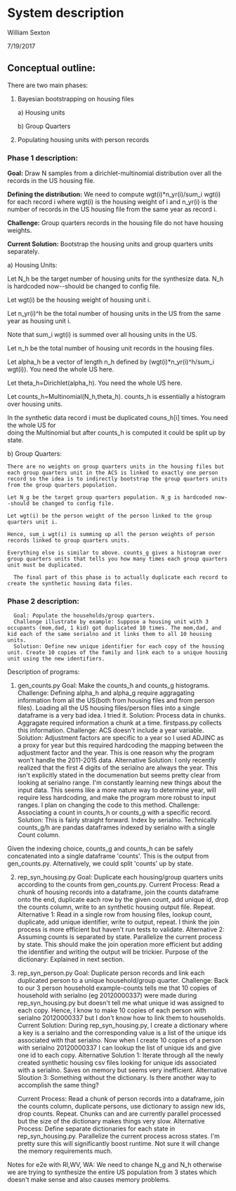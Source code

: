 # System description

William Sexton

7/19/2017

## Conceptual outline:

There are two main phases:

1. Bayesian bootstrapping on housing files

	a) Housing units
	
	b) Group Quarters
	
2. Populating housing units with person records

### Phase 1 description:

**Goal:** Draw N samples from a dirichlet-multinomial distribution over all the records in the US housing file.
      
**Defining the distribution:** We need to compute wgt(i)*n_yr(i)/sum_i wgt(i) for each record i where wgt(i) is the housing weight of i and n_yr(i) is the number of records in the US housing file from the same year as record i.
      
**Challenge:** Group quarters records in the housing file do not have housing weights.

**Current Solution:** Bootstrap the housing units and group quarters units separately.
 
a) Housing Units:
 
Let N_h be the target number of housing units for the synthesize data. N_h is hardcoded now--should be changed to config file.

Let wgt(i) be the housing weight of housing unit i.

Let n_yr(i)^h be the total number of housing units in the US from the same year as housing unit i.

Note that sum_i wgt(i) is summed over all housing units in the US.

Let n_h be the total number of housing unit records in the housing files.

Let alpha_h be a vector of length n_h defined by (wgt(i)*n_yr(i)^h/sum_i wgt(i)). You need the whole US here.

Let theta_h=Dirichlet(alpha_h). You need the whole US here.

Let counts_h=Multinomial(N_h,theta_h). counts_h is essentially a histogram over housing units.  

In the synthetic data record i must be duplicated couns_h[i] times. You need the whole US for  
doing the Multinomial but after counts_h is computed it could be split up by state.

b) Group Quarters:

	There are no weights on group quarters units in the housing files but each group quarters unit in the ACS is linked to exactly one person record so the idea is to indirectly bootstrap the group quarters units from the group quarters population.
	
	Let N_g be the target group quarters population. N_g is hardcoded now--should be changed to config file. 
	
	Let wgt(i) be the person weight of the person linked to the group quarters unit i.
	
	Hence, sum_i wgt(i) is summing up all the person weights of person records linked to group quarters units.
	
	Everything else is similar to above. counts_g gives a histogram over group quarters units that tells you how many times each group quarters unit must be duplicated.

      The final part of this phase is to actually duplicate each record to create the synthetic housing data files.

### Phase 2 description:
      Goal: Populate the households/group quarters.
      Challenge illustrate by example: Suppose a housing unit with 3 occupants (mom,dad, 1 kid) got duplicated 10 times. The mom,dad, and kid each of the same serialno and it links them to all 10 housing units.
      Solution: Define new unique identifier for each copy of the housing unit. Create 10 copies of the family and link each to a unique housing unit using the new identifiers. 

Description of programs:
1. gen_counts.py
      Goal: Make the counts_h and counts_g histograms.
      Challenge: Defining alpha_h and alpha_g require aggragating information from all the US(both from housing files and from person files). Loading all the US housing files/person files into a single dataframe is a very bad idea. I tried it.
      Solution: Process data in chunks. Aggragate required information a chunk at a time. firstpass.py collects this information.
      Challenge: ACS doesn't include a year variable.
      Solution: Adjustment factors are specific to a year so I used ADJINC as a proxy for year but this required hardcoding the mapping between the adjustment factor and the year. This is one reason why the program won't handle the 2011-2015 data.
      Alternative Solution: I only recently realized that the first 4 digits of the serialno are always the year. This isn't explicitly stated in the documenation but seems pretty clear from looking at serialno range. I'm constantly learning new things about the input data. This seems like a more nature way to determine year, will require less hardcoding, and make the program more robust to input ranges. I plan on changing the code to this method.
      Challenge: Associating a count in counts_h or counts_g with a specific record.
      Solution: This is fairly straight forward. Index by serialno. Technically counts_g/h are pandas dataframes indexed by serialno with a single Count column.

Given the indexing choice, counts_g and counts_h can be safely concatenated into a single dataframe 'counts'.  This is the output from gen_counts.py. Alternatively, we could split 'counts' up by state.

2. rep_syn_housing.py
      Goal: Duplicate each housing/group quarters units according to the counts from gen_counts.py.
      Current Process:
         Read a chunk of housing records into a dataframe, join the counts dataframe onto the end, duplicate each row by the given count, add unique id, drop the counts column, write to an synthetic housing output file. Repeat.
      Alternative 1: Read in a single row from housing files, lookup count, duplicate, add unique identifier, write to output, repeat. I think the join process is more efficient but haven't run tests to validate.
      Alternative 2: Assuming counts is separated by state. Parallelize the current process by state. This should make the join operation more efficient but adding the identifier and writing the output will be trickier.
      Purpose of the dictionary: Explained in next section. 

3. rep_syn_person.py
      Goal: Duplicate person records and link each duplicated person to a unique household/group quarter.
      Challenge: Back to our 3 person household example-counts tells me that 10 copies of household with serialno (eg 20120000337) were made during rep_syn_housing.py but doesn't tell me what unique id was assigned to each copy. Hence, I know to make 10 copies of each person with serialno 20120000337 but I don't know how to link them to households.
      Current Solution: During rep_syn_housing.py, I create a dictionary where a key is a serialno and the corresponding value is a list of the unique ids associated with that serialno. Now when I create 10 copies of a person with serialno 20120000337 I can lookup the list of unique ids and give one id to each copy.
      Alternative Solution 1: Iterate through all the newly created synthetic housing csv files looking for unique ids associated with a serialno. Saves on memory but seems very inefficient.
      Alternative Sloution 3: Something without the dictionary. Is there another way to accomplish the same thing? 

      Current Process:
         Read a chunk of person records into a dataframe, join the counts column, duplicate persons, use dictionary to assign new ids, drop counts. Repeat. Chunks can and are currently parallel processed but the size of the dictionary makes things very slow.
      Alternative Process: Define separate dictionaries for each state in rep_syn_housing.py. Parallelize the current process across states. I'm pretty sure this will significantly boost runtime. Not sure it will change the memory requirements much.

Notes for e2e with RI,WV, WA:
      We need to change N_g and N_h otherwise we are trying to synthesize the entire US population from 3 states which doesn't make sense and also causes memory problems.
 
